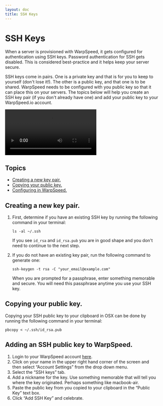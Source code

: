```yaml
---
layout: doc
title: SSH Keys
---
```


# SSH Keys

When a server is provisioned with WarpSpeed, it gets configured for authentication using SSH keys. Password authentication for SSH gets disabled. This is considered best-practice and it helps keep your server secure.

SSH keys come in pairs. One is a private key and that is for you to keep to yourself (don't lose it!). The other is a public key, and that one is to be shared. WarpSpeed needs to be configured with you public key so that it can place this on your servers. The topics below will help you create an SSH key pair (if you don't already have one) and add your public key to your WarpSpeed.io account.

<video src="http://warpspeedio.s3.amazonaws.com/ws_ssh_key_mac.mp4" controls preload="auto" height="auto"></video>

## Topics

- [Creating a new key pair.](#ssh-keys-create)
- [Copying your public key.](#ssh-keys-copy)
- [Configuring in WarpSpeed.](#ssh-keys-warpspeed)

## <a name="ssh-keys-create"></a>Creating a new key pair.

1. First, determine if you have an existing SSH key by running the following command in your terminal:

    ```
    ls -al ~/.ssh
    ```

    If you see `id_rsa` and `id_rsa.pub` you are in good shape and you don't need to continue to the next step.

1. If you do not have an existing key pair, run the following command to generate one:

    ```
    ssh-keygen -t rsa -C "your_email@example.com"
    ```

    When you are prompted for a passphrase, enter something memorable and secure. You will need this passphrase anytime you use your SSH key.

## <a name="ssh-keys-copy"></a>Copying your public key.

Copying your SSH public key to your clipboard in OSX can be done by running the following command in your terminal:

```
pbcopy < ~/.ssh/id_rsa.pub
```

## <a name="ssh-keys-warpspeed"></a>Adding an SSH public key to WarpSpeed.

1. Login to your WarpSpeed account [here](https://warpspeed.io/login).
1. Click on your name in the upper right hand corner of the screen and then select “Account Settings” from the drop down menu.
1. Select the “SSH keys” tab.
1. Add a nickname for the key. Use something memorable that will tell you where the key originated. Perhaps something like macbook-air.
1. Paste the public key from you copied to your clipboard in the “Public Key” text box.
1. Click “Add SSH Key” and celebrate.
